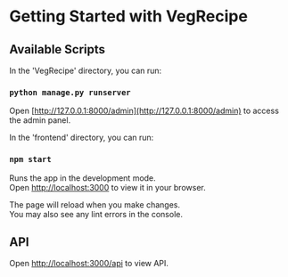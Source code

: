 # Getting Started with VegRecipe

## Available Scripts

In the 'VegRecipe' directory, you can run:

### `python manage.py runserver`

Open [http://127.0.0.1:8000/admin](http://127.0.0.1:8000/admin) to access the admin panel.

In the 'frontend' directory, you can run:

### `npm start`

Runs the app in the development mode.\
Open [http://localhost:3000](http://localhost:3000) to view it in your browser.

The page will reload when you make changes.\
You may also see any lint errors in the console.

## API

Open [http://localhost:3000/api](http://localhost:3000/api) to view API.